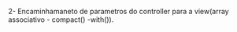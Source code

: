 

2- Encaminhamaneto de parametros do controller para a view(array associativo - compact() -with()).
